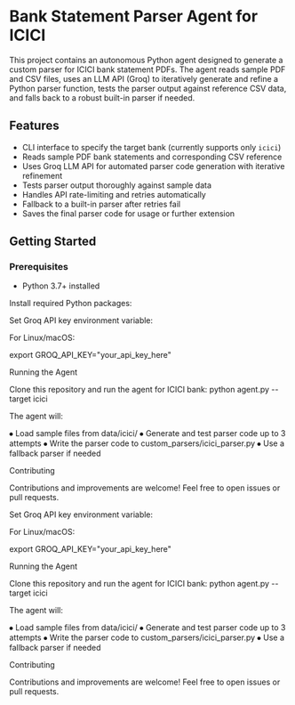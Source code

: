 # Bank Statement Parser Agent for ICICI

This project contains an autonomous Python agent designed to generate a custom parser for ICICI bank statement PDFs. The agent reads sample PDF and CSV files, uses an LLM API (Groq) to iteratively generate and refine a Python parser function, tests the parser output against reference CSV data, and falls back to a robust built-in parser if needed.

## Features

- CLI interface to specify the target bank (currently supports only `icici`)
- Reads sample PDF bank statements and corresponding CSV reference
- Uses Groq LLM API for automated parser code generation with iterative refinement
- Tests parser output thoroughly against sample data
- Handles API rate-limiting and retries automatically
- Fallback to a built-in parser after retries fail
- Saves the final parser code for usage or further extension

## Getting Started

### Prerequisites

- Python 3.7+ installed

Install required Python packages:

Set Groq API key environment variable:

For Linux/macOS:

export GROQ_API_KEY="your_api_key_here"

Running the Agent

Clone this repository and run the agent for ICICI bank:
python agent.py --target icici

The agent will:

⦁	Load sample files from data/icici/
⦁	Generate and test parser code up to 3 attempts
⦁	Write the parser code to custom_parsers/icici_parser.py
⦁	Use a fallback parser if needed



Contributing

Contributions and improvements are welcome! Feel free to open issues or pull requests.





Set Groq API key environment variable:

For Linux/macOS:

export GROQ_API_KEY="your_api_key_here"

Running the Agent

Clone this repository and run the agent for ICICI bank:
python agent.py --target icici

The agent will:

⦁	Load sample files from data/icici/
⦁	Generate and test parser code up to 3 attempts
⦁	Write the parser code to custom_parsers/icici_parser.py
⦁	Use a fallback parser if needed



Contributing

Contributions and improvements are welcome! Feel free to open issues or pull requests.




